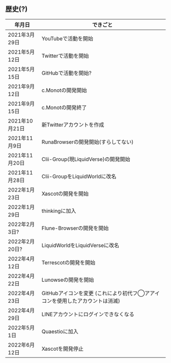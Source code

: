 ## 歴史(?)
|  年月日  |  できごと  |
| ---- | ---- |
|2021年3月29日|YouTubeで活動を開始|
|2021年5月12日|Twitterで活動を開始|
|2021年5月15日|GitHubで活動を開始?|
|2021年9月12日|c.Monotの開発開始|
|2021年9月15日|c.Monotの開発終了|
|2021年10月21日|新Twitterアカウントを作成|
|2021年11月9日|RunaBrowserの開発開始(すらしてない)|
|2021年11月20日|Clii-Group(現LiquidVerse)の開発開始|
|2021年11月28日|Clii-GroupをLiquidWorldに改名|
|2022年1月23日|Xascotの開発を開始|
|2022年1月29日|thinkingに加入|
|2022年2月3日?|Flune-Browserの開発を開始|
|2022年2月20日?|LiquidWorldをLiquidVerseに改名|
|2022年4月12日|Terrescotの開発を開始|
|2022年4月22日|Lunowseの開発を開始|
|2022年4月23日|GitHubアイコンを変更 (これにより初代フ◯アアイコンを使用したアカウントは消滅)|
|2022年4月29日|LINEアカウントにログインできなくなる|
|2022年5月1日|Quaestioに加入|
|2022年6月12日|Xascotを開発停止|
